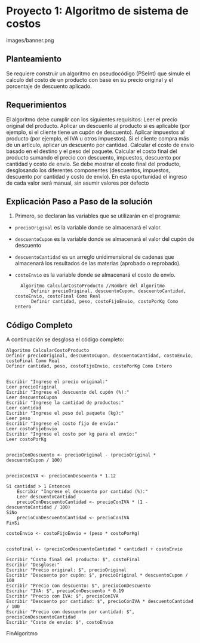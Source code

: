 
# Proyecto 1: Algoritmo de sistema de costos

images/banner.png


## Planteamiento
Se requiere construir un algoritmo en pseudocódigo (PSeInt) que simule el calculo del costo de un producto con base en su precio original y el porcentaje de descuento aplicado. 

## Requerimientos

El algoritmo debe cumplir con los siguientes requisitos:
Leer el precio original del producto.
Aplicar un descuento al producto si es aplicable (por ejemplo, si el cliente tiene un cupón de descuento).
Aplicar impuestos al producto (por ejemplo, el IVA u otros impuestos).
Si el cliente compra más de un artículo, aplicar un descuento por cantidad.
Calcular el costo de envío basado en el destino y el peso del paquete.
Calcular el costo final del producto sumando el precio con descuento, impuestos, descuento por cantidad y costo de envío.
Se debe mostrar el costo final del producto, desglosando los diferentes componentes (descuentos, impuestos, descuento por cantidad y costo de envío).
En esta oportunidad el ingreso de cada valor será manual, sin asumir valores por defecto
## Explicación Paso a Paso de la solución
1. Primero, se declaran las variables que se utilizarán en el programa:

- `precioOriginal` es la variable donde se almacenará el valor.
- `descuentoCupon` es la variable donde se almacenará el valor del cupón de descuento
- `descuentoCantidad` es un arreglo unidimensional de cadenas que almacenará los resultados de las materias (aprobado o reprobado).
- `costoEnvio` es la variable donde se almacenará el costo de envío.


        Algoritmo CalcularCostoProducto //Nombre del Algoritmo
            Definir precioOriginal, descuentoCupon, descuentoCantidad, costoEnvio, costoFinal Como Real
            Definir cantidad, peso, costoFijoEnvio, costoPorKg Como Entero
## Código Completo
A continuación se desglosa el código completo:


    Algoritmo CalcularCostoProducto
    Definir precioOriginal, descuentoCupon, descuentoCantidad, costoEnvio, costoFinal Como Real
    Definir cantidad, peso, costoFijoEnvio, costoPorKg Como Entero
    
    
    Escribir "Ingrese el precio original:"
    Leer precioOriginal
    Escribir "Ingrese el descuento del cupón (%):"
    Leer descuentoCupon
    Escribir "Ingrese la cantidad de productos:"
    Leer cantidad
    Escribir "Ingrese el peso del paquete (kg):"
    Leer peso
    Escribir "Ingrese el costo fijo de envío:"
    Leer costoFijoEnvio
    Escribir "Ingrese el costo por kg para el envío:"
    Leer costoPorKg
    
    
    precioConDescuento <- precioOriginal - (precioOriginal * descuentoCupon / 100)
    
    
    precioConIVA <- precioConDescuento * 1.12
    
    Si cantidad > 1 Entonces
        Escribir "Ingrese el descuento por cantidad (%):"
        Leer descuentoCantidad
        precioConDescuentoCantidad <- precioConIVA * (1 - descuentoCantidad / 100)
    SiNo
        precioConDescuentoCantidad <- precioConIVA
    FinSi
    
    costoEnvio <- costoFijoEnvio + (peso * costoPorKg)
    

    costoFinal <- (precioConDescuentoCantidad * cantidad) + costoEnvio
    
    Escribir "Costo final del producto: $", costoFinal
    Escribir "Desglose:"
    Escribir "Precio original: $", precioOriginal
    Escribir "Descuento por cupón: $", precioOriginal * descuentoCupon / 100
    Escribir "Precio con descuento: $", precioConDescuento
    Escribir "IVA: $", precioConDescuento * 0.19
    Escribir "Precio con IVA: $", precioConIVA
    Escribir "Descuento por cantidad: $", precioConIVA * descuentoCantidad / 100
    Escribir "Precio con descuento por cantidad: $", precioConDescuentoCantidad
    Escribir "Costo de envío: $", costoEnvio
FinAlgoritmo

